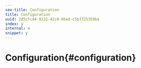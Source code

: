 ```yaml
---
seo-title: Configuration
title: Configuration
uuid: 2d5cfcd4-9332-42c8-bbad-c5b7725359ba
index: y
internal: n
snippet: y
---
```


# Configuration{#configuration}

